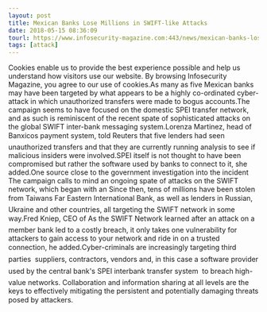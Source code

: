```yaml
---
layout: post
title: Mexican Banks Lose Millions in SWIFT-like Attacks
date: 2018-05-15 08:36:09
tourl: https://www.infosecurity-magazine.com:443/news/mexican-banks-lose-millions-in/
tags: [attack]
---
```

Cookies enable us to provide the best experience possible and help us understand how visitors use our website. By browsing Infosecurity Magazine, you agree to our use of cookies.As many as five Mexican banks may have been targeted by what appears to be a highly co-ordinated cyber-attack in which unauthorized transfers were made to bogus accounts.The campaign seems to have focused on the domestic SPEI transfer network, and as such is reminiscent of the recent spate of sophisticated attacks on the global SWIFT inter-bank messaging system.Lorenza Martinez, head of Banxicos payment system, told Reuters that five lenders had seen unauthorized transfers and that they are currently running analysis to see if malicious insiders were involved.SPEI itself is not thought to have been compromised but rather the software used by banks to connect to it, she added.One source close to the government investigation into the incident The campaign calls to mind an ongoing spate of attacks on the SWIFT network, which began with an Since then, tens of millions have been stolen from Taiwans Far Eastern International Bank, as well as lenders in Russian, Ukraine and other countries, all targeting the SWIFT network in some way.Fred Kniep, CEO of As the SWIFT Network learned after an attack on a member bank led to a costly breach, it only takes one vulnerability for attackers to gain access to your network and ride in on a trusted connection, he added.Cyber-criminals are increasingly targeting third parties  suppliers, contractors, vendors and, in this case a software provider used by the central bank's SPEI interbank transfer system  to breach high-value networks. Collaboration and information sharing at all levels are the keys to effectively mitigating the persistent and potentially damaging threats posed by attackers.